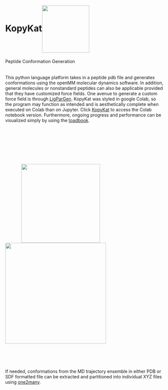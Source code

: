 # KopyKat<img src="https://t3.ftcdn.net/jpg/04/83/66/74/240_F_483667401_w8c04vlYURjZT7bZ9es9Fp0sL7gxkl8s.jpg" height="180" align="center" style="height:150px">           
Peptide Conformation Generation<br />
<br />
<br />
This python language platform takes in a peptide pdb file and generates conformations using the openMM molecular dynamics software. In addition, general molecules or nonstandard peptides can also be applicable provided that they have customized force fields. One avenue to generate a custom force field is through [LigParGen](http://zarbi.chem.yale.edu/ligpargen/index.html). KopyKat was styled in google Colab, so the program may function as intended and is aesthetically complete when executed on Colab than on Jupyter. Click [KopyKat](https://colab.research.google.com/drive/1XQFpyve_QcMWBQvyLV5kEpLgzbhqpeO9#scrollTo=x15w2e0-NSgB) to access the Colab notebook version. Furthermore, ongoing progress and performance can be visualized simply by using the [toadbook](https://colab.research.google.com/drive/1tt_Fn2x6wDYymB5eYt2DXSXJzTj0r5yK#scrollTo=RWK0IlkIlWWj).








<br />
<br />

<br />
<br />


<br />
<br />




&nbsp;&nbsp;&nbsp;&nbsp;&nbsp;&nbsp;&nbsp;&nbsp;&nbsp;&nbsp;&nbsp;&nbsp;&nbsp;<img src="https://user-images.githubusercontent.com/97419520/170679389-ad575915-947d-4643-83e6-91d622a633d1.png" height="180" align="middle" style="height:250px"> &nbsp;&nbsp;&nbsp;&nbsp;&nbsp;&nbsp;&nbsp;&nbsp;&nbsp;&nbsp;&nbsp;&nbsp;&nbsp;&nbsp;&nbsp;&nbsp;&nbsp;&nbsp;&nbsp;&nbsp;&nbsp;   <img src="https://user-images.githubusercontent.com/97419520/170679014-bcb480d8-d9cf-42d1-bbc4-c9cd04c2e385.png" height="350" align="center" style="height:320px">

<br />
<br />
<br />


If needed, conformations from the MD trajectory ensemble in either PDB or SDF formatted file can be extracted and partitioned into individual XYZ files using [one2many](https://colab.research.google.com/drive/1n7KKTaZoDDF5j6W1YPXz01giodmjkCKu?usp=sharing).

